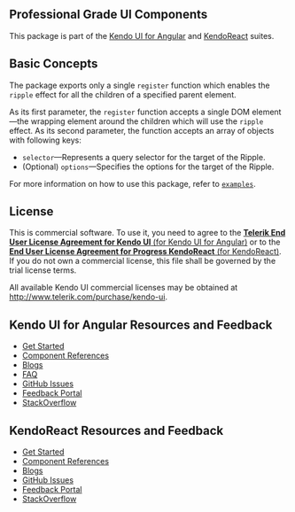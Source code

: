 ## Professional Grade UI Components

This package is part of the [Kendo UI for Angular](https://www.telerik.com/kendo-angular-ui/) and [KendoReact](https://www.telerik.com/kendo-react-ui/components/#react-components) suites.

## Basic Concepts

The package exports only a single `register` function which enables the `ripple` effect for all the children of a specified parent element.

As its first parameter, the `register` function accepts a single DOM element&mdash;the wrapping element around the children which will use the `ripple` effect. As its second parameter, the function accepts an array of objects with following keys:
* `selector`&mdash;Represents a query selector for the target of the Ripple.
* (Optional) `options`&mdash;Specifies the options for the target of the Ripple.

For more information on how to use this package, refer to [`examples`](https://github.com/telerik/kendo-ripple/tree/develop/examples).

## License

This is commercial software. To use it, you need to agree to the [**Telerik End User License Agreement for Kendo UI** (for Kendo UI for Angular)](http://www.telerik.com/purchase/license-agreement/kendo-ui) or to the [**End User License Agreement for Progress KendoReact** (for KendoReact)](https://www.telerik.com/purchase/license-agreement/progress-kendoreact). If you do not own a commercial license, this file shall be governed by the trial license terms.

All available Kendo UI commercial licenses may be obtained at http://www.telerik.com/purchase/kendo-ui.

## Kendo UI for Angular Resources and Feedback

- [Get Started](https://www.telerik.com/kendo-angular-ui/getting-started)
- [Component References](https://www.telerik.com/kendo-angular-ui/components)
- [Blogs](http://www.telerik.com/blogs/kendo-ui)
- [FAQ](https://www.telerik.com/kendo-angular-ui/components/faq/)
- [GitHub Issues](https://github.com/telerik/kendo-angular/issues)
- [Feedback Portal](http://kendoui-feedback.telerik.com/forums/555517-kendo-ui-for-angular-2-feedback)
- [StackOverflow](https://stackoverflow.com/questions/tagged/kendo-ui-angular2)

## KendoReact Resources and Feedback

- [Get Started](https://www.telerik.com/kendo-react-ui/getting-started)
- [Component References](https://www.telerik.com/kendo-react-ui/components/#react-components)
- [Blogs](http://www.telerik.com/blogs/kendo-ui)
- [GitHub Issues](https://github.com/telerik/kendo-react/issues)
- [Feedback Portal](http://kendoui-feedback.telerik.com/forums/908425-kendo-ui-for-react-feedback)
- [StackOverflow](https://stackoverflow.com/questions/tagged/kendo-react-ui)


